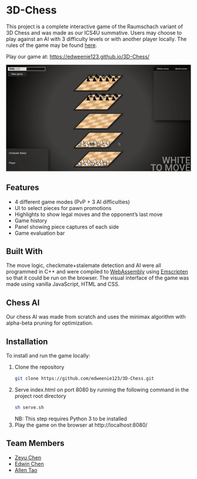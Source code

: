 # 3D-Chess

This project is a complete interactive game of the Raumschach variant of 3D Chess and was made as our ICS4U summative. Users may choose to play against an AI with 3  difficulty levels or with another player locally.  The rules of the game may be found [here](https://www.chessvariants.com/3d.dir/3d5.html).

Play our game at: https://edweenie123.github.io/3D-Chess/

![3D Chess Demo](gif/demo.gif)

## Features
* 4 different game modes (PvP + 3 AI difficulties)
* UI to select pieces for pawn promotions
* Highlights to show legal moves and the opponent’s last move
* Game history 
* Panel showing piece captures of each side
* Game evaluation bar

## Built With
The move logic, checkmate+stalemate detection and AI were all programmed in C++ and were compiled to [WebAssembly](https://webassembly.org/) using [Emscripten](https://emscripten.org/docs/introducing_emscripten/about_emscripten.html) so that it could be run on the browser. The visual interface of the game was made using vanilla JavaScript, HTML and CSS. 

## Chess AI
Our chess AI was made from scratch and uses the minimax algorithm with alpha-beta pruning for optimization.

## Installation
To install and run the game locally:

1. Clone the repository 
	``` sh
	git clone https://github.com/edweenie123/3D-Chess.git
	```
2. Serve index.html on port 8080 by running the following command in the project root directory
	``` sh
	sh serve.sh
	```
	NB: This step requires Python 3 to be installed 
3. Play the game on the browser at http://localhost:8080/

## Team Members
* [Zeyu Chen](https://github.com/zecookiez)
* [Edwin Chen](https://github.com/edweenie123)
* [Allen Tao](https://github.com/allenapplehead)
 






